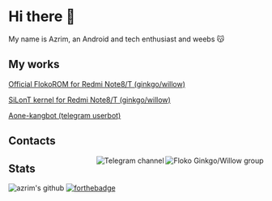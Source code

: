 # Hi there 👋

My name is Azrim, an Android and tech enthusiast and weebs 😽

## My works
[Official FlokoROM for Redmi Note8/T (ginkgo/willow)](https://github.com/azrim/device_xiaomi_ginko.git)

[SiLonT kernel for Redmi Note8/T (ginkgo/willow)](https://github.com/azrim/kernel_xiaomi_ginkgo.git)

[Aone-kangbot (telegram userbot)](https://github.com/aone-id/aone-kangbot.git)

## Contacts
<a href="https://t.me/floko_ginkgo"><img align="right" alt="Floko Ginkgo/Willow group" src="https://img.shields.io/badge/dynamic/json?logo=telegram&label=%40floko_ginkgo&labelColor=282c34&suffix=+members&color=2CA5E0&query=%24.data.totalSubs&url=https%3A%2F%2Fapi.spencerwoo.com%2Fsubstats%2F%3Fsource%3Dtelegram%26queryKey%3Dfloko_ginkgo&longCache=true"/></a>

<a href="https://t.me/azrimkang"><img align="right" alt="Telegram channel" src="https://img.shields.io/badge/dynamic/json?logo=telegram&label=%40azrimkang&labelColor=282c34&suffix=+members&color=2CA5E0&query=%24.data.totalSubs&url=https%3A%2F%2Fapi.spencerwoo.com%2Fsubstats%2F%3Fsource%3Dtelegram%26queryKey%3Dazrimkang&longCache=true"/></a>

## Stats
![azrim's github](https://github-readme-stats.vercel.app/api?username=azrim&show_icons=true&hide_border=true)
[![forthebadge](https://forthebadge.com/images/badges/powered-by-electricity.svg)](https://forthebadge.com)
